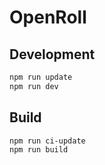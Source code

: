 # OpenRoll

## Development

```bash
npm run update
npm run dev
```

## Build

```bash
npm run ci-update
npm run build
```
